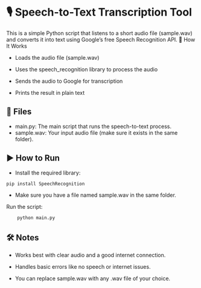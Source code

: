 # 🎙️ Speech-to-Text Transcription Tool

This is a simple Python script that listens to a short audio file (sample.wav) and converts it into text using Google’s free Speech Recognition API.
🚀 How It Works

  - Loads the audio file (sample.wav)

  - Uses the speech_recognition library to process the audio

  - Sends the audio to Google for transcription

  - Prints the result in plain text

## 📁 Files

  - main.py: The main script that runs the speech-to-text process.
  - sample.wav: Your input audio file (make sure it exists in the same folder).

## ▶️ How to Run

  - Install the required library:
```bash
pip install SpeechRecognition
```
  - Make sure you have a file named sample.wav in the same folder.

Run the script:
```bash
    python main.py
```
## 🛠️ Notes

- Works best with clear audio and a good internet connection.

- Handles basic errors like no speech or internet issues.

- You can replace sample.wav with any .wav file of your choice.
